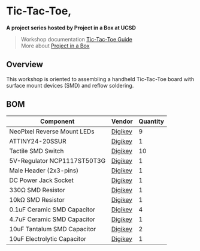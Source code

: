 # Tic-Tac-Toe, 

**A project series hosted by Project in a Box at UCSD**
> Workshop documentation [Tic-Tac-Toe Guide](https://docs.google.com/document/d/1u_CGRj01X6Ycehi84Y9_JdpaqWEYwmZDjyTEvfT5QpA/edit?usp=sharing)<br />
> More about [Project in a Box](https://pibucsd.org/)

## Overview
This workshop is oriented to assembling a handheld Tic-Tac-Toe board with surface mount devices (SMD) and reflow soldering.

## BOM

| Component                    | Vendor                                                                                                     | Quantity   |
| ---------------------------- | ---------------------------------------------------------------------------------------------------------- | ---------- |
| NeoPixel Reverse Mount LEDs  | [Digikey](https://www.digikey.com/en/products/detail/adafruit-industries-llc/4960/14302512)                | 9          |
| ATTINY24-20SSUR              | [Digikey](https://www.digikey.com/en/products/detail/microchip-technology/ATTINY24-20SSUR/2357341)         | 1          |
| Tactile SMD Switch           | [Digikey](https://www.digikey.com/en/products/detail/te-connectivity-alcoswitch-switches/FSMSMTR/529671)   | 10         | 
| 5V-Regulator NCP1117ST50T3G  | [Digikey](https://www.digikey.com/en/products/detail/onsemi/NCP1117ST50T3G/1967217?utm_adgroup=Integrated%20Circuits%20%28ics%29&utm_source=google&utm_medium=cpc&utm_campaign=Shopping_Supplier_onsemi&utm_term=&utm_content=Integrated%20Circuits%20%28ics%29&gclid=Cj0KCQiAlMCOBhCZARIsANLid6Y771XCwKb85bAQFjVsh4KLFg09zcmp8NNUzVosYromvapvGWj7TFYaAqMzEALw_wcB)                                         | 1          | 
| Male Header (2x3-pins)       | [Digikey](https://www.digikey.com/en/products/detail/sullins-connector-solutions/PREC003DAAN-RC/2774891)   | 1          |
| DC Power Jack Socket         | [Digikey](https://www.digikey.com/en/products/detail/cui-devices/PJ-102AH/408448)                          | 1          |
| 330Ω SMD Resistor            | [Digikey](https://www.digikey.com/en/products/detail/yageo/RC1206FR-07330RL/731769?utm_adgroup=Yageo&utm_source=google&utm_medium=cpc&utm_campaign=Smart%20Shopping_Supplier_Yageo&utm_term=&utm_content=Yageo&gclid=Cj0KCQiAlMCOBhCZARIsANLid6Z2svdxXZcCLMl1CfXB-2cxl0jIykvjQrsu_GYfRR0vX5eyD9WpRuYaAu_oEALw_wcB)                                         | 1          |
| 10kΩ SMD Resistor            | [Digikey](https://www.digikey.com/en/products/detail/bourns-inc/CR0805-FX-1002ELF/3592928)                 | 1          |
| 0.1uF Ceramic SMD Capacitor  | [Digikey](https://www.digikey.com/en/products/detail/kyocera-avx/08055F104K4T2A/1024871?s=N4IgTCBcDaICwHYAcBaAzANgIxxVlAcgCIgC6AvkA)                                                                                                | 4          |
| 4.7uF Ceramic SMD Capacitor  | [Digikey](https://www.digikey.com/en/products/detail/samsung-electro-mechanics/CL21A475KAQNNNE/3886902)    | 1          |
| 10uF Tantalum SMD Capacitor  | [Digikey](https://www.digikey.com/en/products/detail/kyocera-avx/TAJR106M006RNJ/808827?utm_adgroup=Capacitors&utm_source=google&utm_medium=cpc&utm_campaign=Shopping_Supplier_AVX%20Corporation_8081_Co-op&utm_term=&utm_content=Capacitors&gclid=Cj0KCQiAlMCOBhCZARIsANLid6bJbctGY0qeTmGLRI9MiFk71J5VgDx9M5K57QbWr1aYRBVTJ_qByIAaAsGTEALw_wcB)                                         | 2          |
| 10uF Electrolytic Capacitor  | [Digikey](https://www.digikey.com/en/products/detail/kemet/ESK106M010AC3AA/13176733?utm_adgroup=Capacitors&utm_source=google&utm_medium=cpc&utm_campaign=Shopping_Supplier_KEMET&utm_term=&utm_content=Capacitors&gclid=CjwKCAjwrfCRBhAXEiwAnkmKmU-TEj3HzSjgZ5iiZfLmsxq9XxkpM_1VHzIwi41m4zPTnqOJySN3sBoC6twQAvD_BwE)                                          | 1          |
